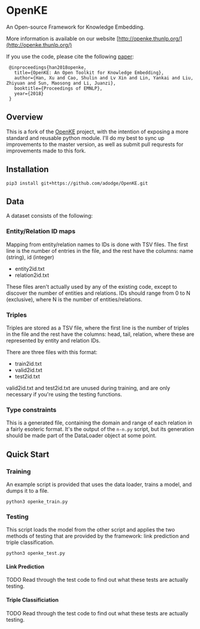 # OpenKE
An Open-source Framework for Knowledge Embedding.

More information is available on our website 
[http://openke.thunlp.org/](http://openke.thunlp.org/)

If you use the code, please cite the following
[paper](http://aclweb.org/anthology/D18-2024):

```
 @inproceedings{han2018openke,
   title={OpenKE: An Open Toolkit for Knowledge Embedding},
   author={Han, Xu and Cao, Shulin and Lv Xin and Lin, Yankai and Liu, Zhiyuan and Sun, Maosong and Li, Juanzi},
   booktitle={Proceedings of EMNLP},
   year={2018}
 }
```

## Overview

This is a fork of the [OpenKE](https://github.com/thunlp/OpenKE) project, with
the intention of exposing a more standard and reusable python module.  I'll do
my best to sync up improvements to the master version, as well as submit pull
requrests for improvements made to this fork.

## Installation

```
pip3 install git+https://github.com/adodge/OpenKE.git
```

## Data

A dataset consists of the following:

### Entity/Relation ID maps

Mapping from entity/relation names to IDs is done with TSV files.  The first
line is the number of entries in the file, and the rest have the columns: name
(string), id (integer)

* entity2id.txt
* relation2id.txt

These files aren't actually used by any of the existing code, except to
discover the number of entities and relations.  IDs should range from 0 to N
(exclusive), where N is the number of entities/relations.


### Triples

Triples are stored as a TSV file, where the first line is the number of triples
in the file and the rest have the columns: head, tail, relation, where these
are represented by entity and relation IDs.

There are three files with this format:

* train2id.txt
* valid2id.txt
* test2id.txt

valid2id.txt and test2id.txt are unused during training, and are only necessary
if you're using the testing functions.

### Type constraints

This is a generated file, containing the domain and range of each relation in a
fairly esoteric format.  It's the output of the `n-n.py` script, but its
generation should be made part of the DataLoader object at some point.

## Quick Start

### Training

An example script is provided that uses the data loader, trains a model, and
dumps it to a file.

```
python3 openke_train.py
```

### Testing

This script loads the model from the other script and applies the two methods
of testing that are provided by the framework: link prediction and triple
classification.

```
python3 openke_test.py
```

#### Link Prediction

TODO Read through the test code to find out what these tests are actually
testing.

#### Triple Classificiation

TODO Read through the test code to find out what these tests are actually
testing.
